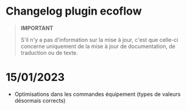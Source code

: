 # Changelog plugin ecoflow

>**IMPORTANT**
>
>S'il n'y a pas d'information sur la mise à jour, c'est que celle-ci concerne uniquement de la mise à jour de documentation, de traduction ou de texte.

# 15/01/2023

- Optimisations dans les commandes équipement (types de valeurs désormais corrects)

